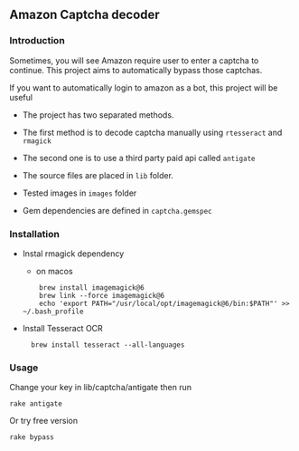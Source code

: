## Amazon Captcha decoder

### Introduction
Sometimes, you will see Amazon require user to enter a captcha to continue. This project aims to automatically bypass those captchas. 

If you want to automatically login to amazon as a bot, this project will be useful

- The project has two separated methods. 

- The first method is to decode captcha manually using `rtesseract` and `rmagick`

- The second one is to use a third party paid api called `antigate`

- The source files are placed in `lib` folder.

- Tested images in `images` folder

- Gem dependencies are defined in `captcha.gemspec`

### Installation

- Instal rmagick dependency
	+ on macos
	```
		brew install imagemagick@6
		brew link --force imagemagick@6
		echo 'export PATH="/usr/local/opt/imagemagick@6/bin:$PATH"' >> ~/.bash_profile
	```

- Install Tesseract OCR
	```
	  brew install tesseract --all-languages
	```

### Usage

Change your key in lib/captcha/antigate then run

```
rake antigate
```

Or try free version

```
rake bypass
```

